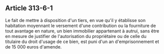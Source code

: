Article 313-6-1
----
Le fait de mettre à disposition d'un tiers, en vue qu'il y établisse son
habitation moyennant le versement d'une contribution ou la fourniture de tout
avantage en nature, un bien immobilier appartenant à autrui, sans être en mesure
de justifier de l'autorisation du propriétaire ou de celle du titulaire du droit
d'usage de ce bien, est puni d'un an d'emprisonnement et de 15 000 euros
d'amende.
